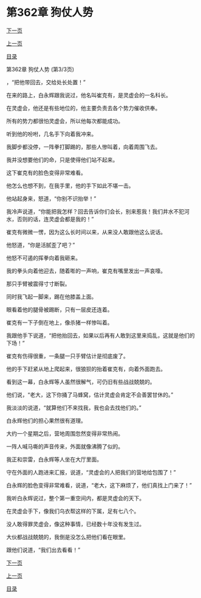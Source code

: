 <h1>第362章    狗仗人势</h1>
            <div><p><a href="./1086_%E7%AC%AC363%E7%AB%A0_%E6%9D%80%E9%B8%A1%E9%AA%87%E7%8C%B4.md">下一页</a></p><p><a href="./1084_%E7%AC%AC362%E7%AB%A0_%E7%8B%97%E4%BB%97%E4%BA%BA%E5%8A%BF.md">上一页</a></p><p><a href="../">目录</a></p></div>
            <div><p>第362章    狗仗人势 (第3/3页)</p><p>，“把他带回去，交给处长处置！”</p><p>在来的路上，白永辉跟我说过，他名叫崔克有，是灵虚会的一名科长。</p><p>在灵虚会，他还是有些地位的，他主要负责去各个势力催收供奉。</p><p>所有的势力都很怕灵虚会，所以他每次都能成功。</p><p>听到他的吩咐，几名手下向着我冲来。</p><p>我脚步都没停，一阵拳打脚踢的，那些人惨叫着，向着周围飞去。</p><p>我并没想要他们的命，只是使得他们站不起来。</p><p>这下崔克有的脸色变得非常难看。</p><p>他怎么也想不到，在我手里，他的手下如此不堪一击。</p><p>他站起身来，怒道，“你别不识抬举！”</p><p>我冷声说道，“你能把我怎样？回去告诉你们会长，别来惹我！我们井水不犯河水，否则的话，连灵虚会都是我的！”</p><p>崔克有微微一愣，因为这么长时间以来，从来没人敢跟他这么说话。</p><p>他怒道，“你是活腻歪了吧？”</p><p>他怒不可遏的挥拳向着我砸来。</p><p>我的拳头向着他迎去，随着嘭的一声响，崔克有嘴里发出一声哀嚎。</p><p>那只手臂被震得寸寸断裂。</p><p>同时我飞起一脚来，踢在他膝盖上面。</p><p>眼看着他的腿骨被踢断，只有一层皮还连着。</p><p>崔克有一下子倒在地上，像杀猪一样惨叫着。</p><p>我跟他手下说道，“把他抬回去，如果以后再有人敢到这里来捣乱，这就是他们的下场！”</p><p>崔克有伤得很重，一条腿一只手臂估计是彻底废了。</p><p>他的手下赶紧从地上爬起来，很狼狈的抬着崔克有，向着外面跑去。</p><p>看到这一幕，白永辉等人虽然很解气，可仍旧有些战战兢兢的。</p><p>他们说，“老大，这下你捅了马蜂窝，估计灵虚会肯定不会善罢甘休的。”</p><p>我淡淡的说道，“就算他们不来找我，我也会去找他们的。”</p><p>白永辉他们的担心果然很有道理。</p><p>大约一个星期之后，营地周围忽然变得非常热闹。</p><p>一阵人喊马嘶的声音传来，外面就像沸腾了似的。</p><p>我正和崇雷，白永辉等人坐在大厅里面。</p><p>守在外面的人跑进来汇报，说道，“灵虚会的人把我们的营地给包围了！”</p><p>白永辉的脸色变得非常难看，说道，“老大，这下麻烦了，他们真找上门来了！”</p><p>我听白永辉说过，整个第一重空间内，都是灵虚会的天下。</p><p>在灵虚会手下，像我们乌衣帮这样的下属，足有七八个。</p><p>没人敢得罪灵虚会，像这种事情，已经数十年没有发生过。</p><p>大伙都战战兢兢的，我倒是没怎么把他们看在眼里。</p><p>跟他们说道，“我们出去看看！”</p></div>
            <div><p><a href="./1086_%E7%AC%AC363%E7%AB%A0_%E6%9D%80%E9%B8%A1%E9%AA%87%E7%8C%B4.md">下一页</a></p><p><a href="./1084_%E7%AC%AC362%E7%AB%A0_%E7%8B%97%E4%BB%97%E4%BA%BA%E5%8A%BF.md">上一页</a></p><p><a href="../">目录</a></p></div>